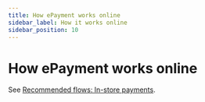 ```yaml
---
title: How ePayment works online
sidebar_label: How it works online
sidebar_position: 10
---
```


# How ePayment works online

See [Recommended flows: In-store payments](https://developer.vippsmobilepay.com/docs/vipps-solutions/online/).
